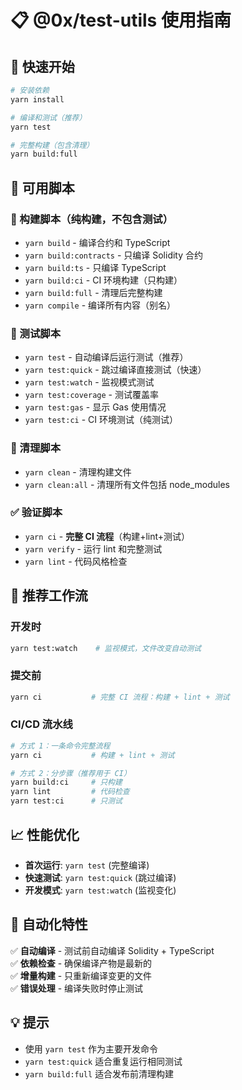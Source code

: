 # 📋 @0x/test-utils 使用指南

## 🚀 快速开始

```bash
# 安装依赖
yarn install

# 编译和测试（推荐）
yarn test

# 完整构建（包含清理）
yarn build:full
```

## 📜 可用脚本

### 🔨 构建脚本（纯构建，不包含测试）
- `yarn build` - 编译合约和 TypeScript
- `yarn build:contracts` - 只编译 Solidity 合约
- `yarn build:ts` - 只编译 TypeScript
- `yarn build:ci` - CI 环境构建（只构建）
- `yarn build:full` - 清理后完整构建
- `yarn compile` - 编译所有内容（别名）

### 🧪 测试脚本
- `yarn test` - 自动编译后运行测试（推荐）
- `yarn test:quick` - 跳过编译直接测试（快速）
- `yarn test:watch` - 监视模式测试
- `yarn test:coverage` - 测试覆盖率
- `yarn test:gas` - 显示 Gas 使用情况
- `yarn test:ci` - CI 环境测试（纯测试）

### 🧹 清理脚本
- `yarn clean` - 清理构建文件
- `yarn clean:all` - 清理所有文件包括 node_modules

### ✅ 验证脚本
- `yarn ci` - **完整 CI 流程**（构建+lint+测试）
- `yarn verify` - 运行 lint 和完整测试
- `yarn lint` - 代码风格检查

## 🎯 推荐工作流

### 开发时
```bash
yarn test:watch    # 监视模式，文件改变自动测试
```

### 提交前
```bash
yarn ci           # 完整 CI 流程：构建 + lint + 测试
```

### CI/CD 流水线
```bash
# 方式 1：一条命令完整流程
yarn ci           # 构建 + lint + 测试

# 方式 2：分步骤（推荐用于 CI）
yarn build:ci     # 只构建
yarn lint         # 代码检查  
yarn test:ci      # 只测试
```

## 📈 性能优化

- **首次运行**: `yarn test` (完整编译)
- **快速测试**: `yarn test:quick` (跳过编译)
- **开发模式**: `yarn test:watch` (监视变化)

## 🔧 自动化特性

✅ **自动编译** - 测试前自动编译 Solidity + TypeScript  
✅ **依赖检查** - 确保编译产物是最新的  
✅ **增量构建** - 只重新编译变更的文件  
✅ **错误处理** - 编译失败时停止测试  

## 💡 提示

- 使用 `yarn test` 作为主要开发命令
- `yarn test:quick` 适合重复运行相同测试
- `yarn build:full` 适合发布前清理构建